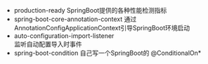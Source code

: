 - production-ready
    SpringBoot提供的各种性能检测指标
- spring-boot-core-annotation-context
    通过AnnotationConfigApplicationContext引导SpringBoot环境启动
- auto-configuration-import-listener    
    监听自动配置导入时事件
- spring-boot-condition
    自己写一个SpringBoot的 @ConditionalOn*    